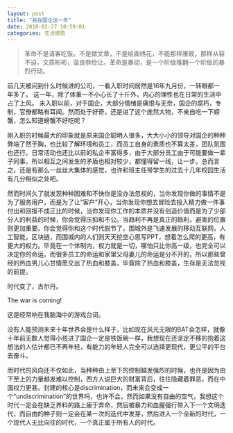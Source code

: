 ```yaml
---  
layout: post  
title: "我在国企这一年"  
date: 2018-02-27 10:59:01  
categories: 生活感悟  
---  
```


>革命不是请客吃饭。不是做文章，不是绘画绣花，不能那样雅致，那样从容不迫，文质彬彬，温良恭俭让。革命是暴动，是一个阶级推翻一个阶级的暴烈行动。

前几天被问到什么时候进的公司，一看入职时间居然是16年九月份，一转眼都一年多了。
这一年，除了体重一不小心长了十斤外，内心的理性也在日常的生活中占了上风。
未入职以前，对于国企，大部分情绪是痛恨与无奈，国企的腐朽，专制，官僚都略有耳闻。然而处于好奇，还是进了这个庞然大物，不亲自吃一下螃蟹，怎么知道螃蟹不好吃呢？

刚入职的时候最大的印象就是原来国企聪明人很多，大大小小的领导对国企的种种弊端了然于胸，也比较了解环境和员工，而员工自身的素质也不算太差，团队氛围也还行。日常活动也还比以前的私企丰富得多，由于大部分员工由于可能要做一辈子同事，所以相互之间发生的矛盾也相对较少，都懂得留一线，让一步。总而言之，还是有那么一丝丝大集体的感觉，也许和班主任带学生的过去十几年校园生活有几分相似之处吧。

然而时间久了就发现种种困难和不快你是没办法忽视的，当你发现你做的事情不是为了服务用户，而是为了让“客户”开心，当你发现你想去冒险去投入精力做一件事付出和回报不成正比的时候，当你发现你工作的本质并没有创造价值而是为了少部分人的利益的时候，你会觉得压抑和不公。当趋利不再是真正的趋利，避害的位置则更加重要。你会觉得你和这个时代脱节了，围城外是飞速发展的移动互联网，人工智能，区块链，而围城内的人们则天天挖空心思写PPT，想着怎么爬的更高，有更大的权力。毕竟在一个体制内，权力就是一切，哪怕只比你高一级，也完全可以决定你的命运，而很多员工的命运和家里父母妻儿的命运是分不开的，所以那些曾经的热血男儿心甘情愿交出了热血和膝盖，毕竟除了热血和膝盖，生存是无法忽视的前提。

时代变了，古尔丹。

The war is coming!

这是经常响在我脑海中的游戏台词。

没有人能预测未来十年世界会是什么样子，比如现在风光无限的BAT会怎样，就像十年前无数人觉得小孩进了国企一定是铁饭碗一样，我想现在还坚定不移的抱着这想法的人估计都已不再年轻，有能力的年轻人完全可以选择更现代，更公平的平台去奋斗。

而时代的风向还不仅如此，当种种由上至下的控制越发强烈的时候，也许是因为由下至上的力量越发难以控制，西方人说巨大的财富背后，往往隐藏着罪恶，而在中国权力更甚。封建的核心是discrimination，而未来会变成一个“undiscrimination”的世界吗，也许不会。然而如果没有自由的空气，我想这个时代一定会在缺乏养料的路上疲于奔命，然后被暴力和血腥强行带入下一个文明迭代，而自由的种子则一定会在某一次的迭代中发芽，然后进入一个全新的时代，一个现代人无比向往的时代，一个真正属于所有人的时代。